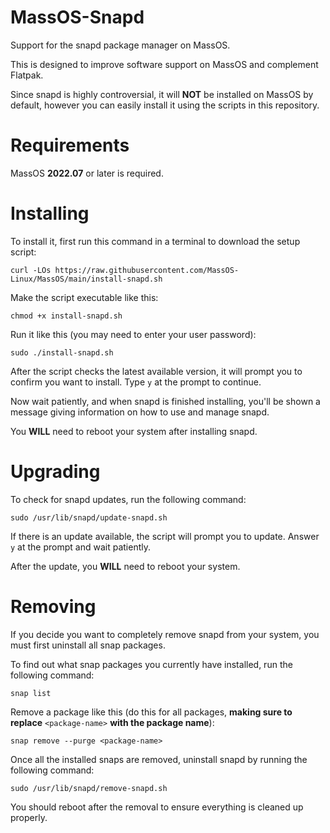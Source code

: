 # MassOS-Snapd
Support for the snapd package manager on MassOS.

This is designed to improve software support on MassOS and complement Flatpak.

Since snapd is highly controversial, it will **NOT** be installed on MassOS by default, however you can easily install it using the scripts in this repository.

# Requirements
MassOS **2022.07** or later is required.

# Installing
To install it, first run this command in a terminal to download the setup script:
```
curl -LOs https://raw.githubusercontent.com/MassOS-Linux/MassOS/main/install-snapd.sh
```
Make the script executable like this:
```
chmod +x install-snapd.sh
```
Run it like this (you may need to enter your user password):
```
sudo ./install-snapd.sh
```
After the script checks the latest available version, it will prompt you to confirm you want to install. Type `y` at the prompt to continue.

Now wait patiently, and when snapd is finished installing, you'll be shown a message giving information on how to use and manage snapd.

You **WILL** need to reboot your system after installing snapd.

# Upgrading
To check for snapd updates, run the following command:
```
sudo /usr/lib/snapd/update-snapd.sh
```
If there is an update available, the script will prompt you to update. Answer `y` at the prompt and wait patiently.

After the update, you **WILL** need to reboot your system.

# Removing
If you decide you want to completely remove snapd from your system, you must first uninstall all snap packages.

To find out what snap packages you currently have installed, run the following command:
```
snap list
```
Remove a package like this (do this for all packages, **making sure to replace** `<package-name>` **with the package name**):
```
snap remove --purge <package-name>
```
Once all the installed snaps are removed, uninstall snapd by running the following command:
```
sudo /usr/lib/snapd/remove-snapd.sh
```
You should reboot after the removal to ensure everything is cleaned up properly.
